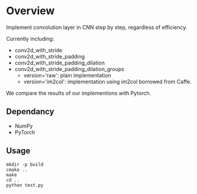 # Overview
Implement convolution layer in CNN step by step, regardless of efficiency.

Currently including:
- conv2d_with_stride
- conv2d_with_stride_padding
- conv2d_with_stride_padding_dilation
- conv2d_with_stride_padding_dilation_groups
    - version='raw': plain implementation
    - version='im2col': implementation using im2col borrowed from Caffe.

We compare the results of our implementions with Pytorch. 

## Dependancy
- NumPy
- PyTorch

## Usage
```
mkdir -p build
cmake ..
make
cd ..
python test.py
```
